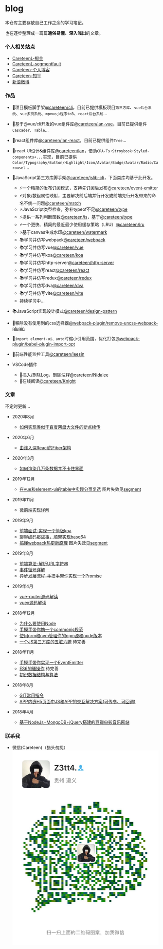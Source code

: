 # blog

本仓库主要存放自己工作之余的学习笔记。

也在逐步整理成一篇篇**通俗易懂、深入浅出**的文章。

### 个人相关站点

- [CareteenL-掘金](https://juejin.im/user/59c312c86fb9a00a5d39325b)
- [CareteenL-segmentfault](https://segmentfault.com/u/careteenl)
- [Careteen-个人博客](http://blog.careteen.wang)
- [Careteen-知乎](https://www.zhihu.com/people/careteen/activities)
- [新浪微博](https://weibo.com/578551187)

### 作品

- 🚀项目模板脚手架[@careteen/cli](https://github.com/careteenL/cli)，目前已提供模板项目`第三方库`、`vue后台系统`、`vue多页系统`、`mpvue小程序toB`、`react后台系统`...

- 💄基于@vue/cli开发的vue组件库[@careteen/lan-vue](https://github.com/careteenL/lan-vue)，目前已提供组件`Cascader`、`Table`...

- 💄react组件库[@careteen/lan-react](https://github.com/careteenL/lan-react)，目前已提供组件`Tree`...
- 💄react UI设计&组件库[@careteen/lan](https://github.com/careteenL/lan)，借助`CRA-Ts+Stroybook+Styled-components+...`实现，目前已提供`Color/Typography/Button/Highlight/Icon/Avatar/Badge/Avatar/Radio/Carousel`...

- 🚀JavaScript第三方库脚手架[@careteen/jslib-cli](https://github.com/careteenL/jslib-cli)，下面类库均基于此开发。
  - ⚡️一个精简的发布订阅模式，支持先订阅后发布[@careteen/event-emitter](https://github.com/careteenL/event-emitter)
  - ⚡️对象/数组属性映射，主要解决前后端并行开发或前端先行开发带来的命名不统一问题[@careteen/match](https://github.com/careteenL/match)
  - ⚡️JavaScript类型检查，弥补typeof不足[@careteen/type](https://github.com/careteenL/type)
  - ⚡️提供一系列判断函数[@careteen/is](https://github.com/careteenL/is)，基于[@careteen/type](https://github.com/careteenL/type)
  - ⚡️一个更快、精简的最近最少使用缓存策略（LRU）[@careteen/lru](https://github.com/careteenL/lru)
  - ⚡️基于canvas生成水印[@careteen/watermark](https://github.com/careteenL/watermark)
  - 📚学习并仿写webpack[@careteen/webpack](https://github.com/careteenL/webpack)
  - 📚学习并仿写vue[@careteen/vue](https://github.com/careteenL/vue)
  - 📚学习并仿写koa[@careteen/koa](https://github.com/careteenL/koa)
  - 📚学习并仿写http-server[@careteen/http-server](https://github.com/careteenL/http-server)
  - 📚学习并仿写react[@careteen/react](https://github.com/careteenL/react)
  - 📚学习并仿写redux[@careteen/redux](https://github.com/careteenL/redux)
  - 📚学习并仿写dva[@careteen/dva](https://github.com/careteenL/dva)
  - 📚学习并仿写vite[@careteen/vite](https://github.com/careteenL/vite)
  - 持续学习中...

- 📚JavaScript实现设计模式[@careteen/design-pattern](https://github.com/careteenL/design-pattern)
- 🔨移除没有使用到的css选择器[@webpack-plugin/remove-uncss-webpack-plugin](https://github.com/careteenL/remove-uncss-webpack-plugin)
- 🔨`import element-ui、antd`时缩小引用范围，优化打包[@webpack-plugin/babel-plugin-import-opt](https://github.com/careteenL/babel-plugin-import-opt)
- 🚀前端性能监控工具[@careteen/leesin](https://github.com/careteenL/leeSin)

- VSCode插件
  - 🔨插入/删除Log，删除注释[@careteen/Nidalee](https://github.com/careteenL/vscode-extension-nidalee)
  - 🔨在线阅读[@careteen/Knight](https://github.com/careteenL/vscode-extension-knight)


<!-- ### 个人履历 -->

<!-- - [个人履历](./resume.md) -->

### 文章

不定时更新...

- 2020年8月
  - [如何实现类似于百度网盘大文件的断点续传](https://segmentfault.com/a/1190000023619104)

- 2020年6月
  - [由浅入深React的Fiber架构](https://github.com/careteenL/react/tree/master/packages/fiber)

- 2020年3月
  - [如何渲染几万条数据并不卡住界面](https://juejin.im/post/5e666b526fb9a07ca137254b)

- 2019年12月
  - [在vue和element-ui的table中实现分页复选](https://github.com/careteenL/blog/issues/7) 图片失效见[segment](https://segmentfault.com/a/1190000021185922)
  
- 2019年11月
  - [微前端实现详解](https://github.com/careteenL/blog/issues/6)
  
- 2019年9月
  - [前端面试-实现一个简版koa](https://github.com/careteenL/blog/issues/5)
  - [聊聊编码那些事，顺带实现base64](https://github.com/careteenL/blog/issues/4)
  - [搞懂webpack热更新原理](https://github.com/careteenL/webpack-hmr) 图片失效见[segment](https://segmentfault.com/a/1190000020310371?_ea=25640433)

- 2019年8月
  - [前端算法-解析URL字符串](https://github.com/careteenL/blog/issues/3)
  - [事件循环详解](https://github.com/careteenL/blog/issues/2)
  - [异步发展流程-手摸手带你实现一个Promise ](https://github.com/careteenL/blog/issues/1)

- 2019年4月
  - [vue-router源码解读](https://github.com/careteenL/vue-router)
  - [vuex源码解读](https://github.com/careteenL/vuex-analysis)

- 2018年12月
  - [为什么要使用Node](./src/20181201-node/node.md)
  - [手摸手带你撸一个commonjs规范](./src/20181201-node/module.md)
  - [使用nrm和nvm管理你的npm源和node版本](./src/20181204-node/nrm-nvm.md)
  - [一个JS第三方库的五脏六腑](./src/20181204-node/package-viscera.md) 待完善

- 2018年11月
  - [手摸手带你实现一个EventEmitter](./src/20181126-pub_sub)
  - [ES6的骚操作](./src/20181127-es6) 待完善
  - [初识数据结构与算法](./src/20181122-dsa)

- 2018年8月
  - [GIT常用指令](https://github.com/careteenL/git-practice)
  - [APP内嵌H5页面中JS和APP的交互解决方案(可传参、可回调)](https://github.com/careteenL/JsAndAppInteraction)

- 2018年4月
  - [基于NodeJs+MongoDB+jQuery搭建的豆瓣电影音乐网站](https://github.com/careteenL/douban_study)

### 联系我

- 微信(Careteen)（猎头勿扰）
![wechart-qrcode](./assets/wechart-qrcode.jpeg)
